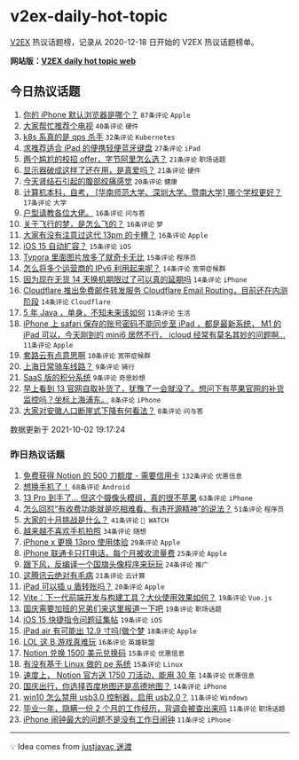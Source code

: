 # v2ex-daily-hot-topic

[V2EX](https://www.v2ex.com/) 热议话题榜，记录从 2020-12-18 日开始的 V2EX 热议话题榜单。

**网站版：[V2EX daily hot topic web](https://boojack.github.io/v2ex-daily-hot-topic-web/)**

## 今日热议话题

<!-- TODAY BEGIN -->

1. [你的 iPhone 默认浏览器是哪个？](https://www.v2ex.com/t/805634) `87条评论` `Apple`
1. [大家帮忙推荐个电视](https://www.v2ex.com/t/805635) `40条评论` `硬件`
1. [k8s 系真的是 qps 杀手](https://www.v2ex.com/t/805677) `32条评论` `Kubernetes`
1. [求推荐适合 iPad 的便携轻便蓝牙键盘](https://www.v2ex.com/t/805637) `27条评论` `iPad`
1. [两个尴尬的校招 offer，字节阿里怎么选？](https://www.v2ex.com/t/805639) `21条评论` `职场话题`
1. [显示器破成这样了还在用，是真爱吗？](https://www.v2ex.com/t/805653) `21条评论` `硬件`
1. [今天肾结石引起的腹部绞痛感觉](https://www.v2ex.com/t/805678) `20条评论` `健康`
1. [计算机本科，自考， [华南师范大学、深圳大学、暨南大学] 哪个学校更好？](https://www.v2ex.com/t/805657) `17条评论` `大学`
1. [户型请教各位大佬。](https://www.v2ex.com/t/805687) `16条评论` `问与答`
1. [关于飞行的梦，是怎么飞的？](https://www.v2ex.com/t/805684) `16条评论` `梦`
1. [大家有没有注意过这代 13pm 的卡槽？](https://www.v2ex.com/t/805664) `16条评论` `Apple`
1. [iOS 15 自动扩容？](https://www.v2ex.com/t/805681) `15条评论` `iOS`
1. [Typora 里面图片放多了就奇卡无比](https://www.v2ex.com/t/805658) `15条评论` `程序员`
1. [怎么将多个运营商的 IPv6 利用起来呢？](https://www.v2ex.com/t/805673) `14条评论` `宽带症候群`
1. [因为现在无货 14 天换机期限过了可以真的延期吗](https://www.v2ex.com/t/805667) `14条评论` `iPhone`
1. [Cloudflare 推出免费邮件转发服务 Cloudflare Email Routing，目前还在内测阶段](https://www.v2ex.com/t/805632) `14条评论` `Cloudflare`
1. [5 年 Java ，单身，不知未来该如何](https://www.v2ex.com/t/805683) `11条评论` `生活`
1. [iPhone 上 safari 保存的账号密码不能同步至 iPad ，都是最新系统， M1 的 iPad 可以，今天刚到的 mini6 居然不行， icloud 经常有莫名其妙的问题啊...](https://www.v2ex.com/t/805666) `11条评论` `Apple`
1. [套路云有点意思啊](https://www.v2ex.com/t/805692) `10条评论` `宽带症候群`
1. [上海日常骑车线路？](https://www.v2ex.com/t/805659) `9条评论` `骑行`
1. [SaaS 版的积分系统](https://www.v2ex.com/t/805633) `9条评论` `奇思妙想`
1. [早上看到 13 官网自取补货了，犹豫了一会就没了。想问下有苹果官网的补货监控吗？坐标上海浦东。](https://www.v2ex.com/t/805641) `8条评论` `iPhone`
1. [大家对安徽人口断崖式下降有何看法？](https://www.v2ex.com/t/805642) `8条评论` `问与答`

数据更新于 2021-10-02 19:17:24

<!-- TODAY END -->

### 昨日热议话题

<!-- YESTERDAY BEGIN -->

1. [免费获得 Notion 的 500 刀额度 - 需要信用卡](https://www.v2ex.com/t/805575) `132条评论` `优惠信息`
1. [想换手机了！](https://www.v2ex.com/t/805515) `68条评论` `Android`
1. [13 Pro 到手了... 但这个摄像头模组，真的很不苹果](https://www.v2ex.com/t/805539) `63条评论` `iPhone`
1. [怎么回怼“有收费功能就是吃相难看、有违开源精神”的说法？](https://www.v2ex.com/t/805544) `51条评论` `程序员`
1. [大家的十月挑战是什么？](https://www.v2ex.com/t/805524) `41条评论` ` WATCH`
1. [越来越不喜欢手机拍照](https://www.v2ex.com/t/805531) `34条评论` `随想`
1. [iPhone x 更换 13pro 使用体验](https://www.v2ex.com/t/805550) `29条评论` `Apple`
1. [iPhone 联通卡只打电话，每个月被收流量费](https://www.v2ex.com/t/805563) `25条评论` `Apple`
1. [跟下风，反编译一个国旗头像程序来玩玩](https://www.v2ex.com/t/805551) `24条评论` `推广`
1. [这腾讯云绝对有毛病](https://www.v2ex.com/t/805514) `21条评论` `云计算`
1. [iPad 可以插 u 盾转账吗？](https://www.v2ex.com/t/805556) `20条评论` `Apple`
1. [Vite：下一代前端开发与构建工具？大伙使用效果如何？](https://www.v2ex.com/t/805583) `19条评论` `Vue.js`
1. [国庆需要加班的兄弟们来这里报道一下吧](https://www.v2ex.com/t/805529) `19条评论` `职场话题`
1. [iOS 15 快捷指令问题征集帖](https://www.v2ex.com/t/805526) `19条评论` `iOS`
1. [iPad air 有可能出 12.9 寸吗(做个梦](https://www.v2ex.com/t/805547) `18条评论` `Apple`
1. [LOL 这 B 游戏真难玩](https://www.v2ex.com/t/805572) `16条评论` `英雄联盟`
1. [Notion 兑换 1500 美元兑换码](https://www.v2ex.com/t/805590) `15条评论` `优惠信息`
1. [有没有基于 Linux 做的 pe 系统](https://www.v2ex.com/t/805561) `15条评论` `Linux`
1. [速度上， Notion 官方送 1750 刀活动，能用 30 年](https://www.v2ex.com/t/805597) `14条评论` `优惠信息`
1. [国庆出行，你选择百度地图还是高德地图？](https://www.v2ex.com/t/805516) `14条评论` `iPhone`
1. [win10 怎么禁用 usb3.0 控制器，启用 usb2.0？](https://www.v2ex.com/t/805595) `11条评论` `Windows`
1. [毕业一年，隐瞒一份 2 个月的工作经历，背调会被查出来吗](https://www.v2ex.com/t/805585) `11条评论` `职场话题`
1. [iPhone 闹钟最大的问题不是没有工作日闹钟](https://www.v2ex.com/t/805571) `11条评论` `iPhone`

<!-- YESTERDAY END -->

---

💡 Idea comes from [justjavac 迷渡](https://github.com/justjavac/)
